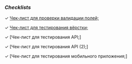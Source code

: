 ### *Checklists*

&#10003; [Чек-лист для проверки валидации полей;](https://docs.google.com/spreadsheets/d/1tnlDoKU39Eh_WDrprnZT-ZoK695SD8lN6tEUhp3e_R4/edit?usp=sharing)

&#10003; [Чек-лист для тестирования вёрстки;](https://docs.google.com/spreadsheets/d/1tnlDoKU39Eh_WDrprnZT-ZoK695SD8lN6tEUhp3e_R4/edit#gid=283292758)

&#10003; [Чек-лист для тестирования API;]

&#10003; [Чек-лист для тестирования API (2);]

&#10003; [Чек-лист для тестирования мобильного приложения;]